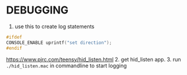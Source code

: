 # DEBUGGING

1. use this to create log statements

```C
#ifdef
CONSOLE_ENABLE uprintf("set direction");
#endif
```
https://www.pjrc.com/teensy/hid_listen.html
2. get hid_listen app.
3. run `./hid_listen.mac` in commandline to start logging
